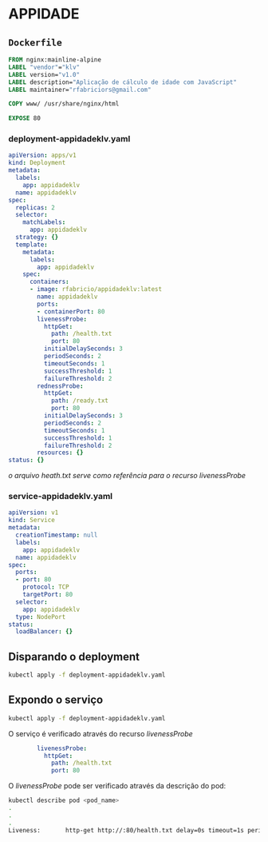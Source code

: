 # APPIDADE

## `Dockerfile`

```dockerfile
FROM nginx:mainline-alpine
LABEL "vendor"="klv"
LABEL version="v1.0"
LABEL description="Aplicação de cálculo de idade com JavaScript"
LABEL maintainer="rfabriciors@gmail.com"

COPY www/ /usr/share/nginx/html

EXPOSE 80
```


### deployment-appidadeklv.yaml

```yaml
apiVersion: apps/v1
kind: Deployment
metadata:
  labels:
    app: appidadeklv
  name: appidadeklv
spec:
  replicas: 2
  selector:
    matchLabels:
      app: appidadeklv
  strategy: {}
  template:
    metadata:
      labels:
        app: appidadeklv
    spec:
      containers:
      - image: rfabricio/appidadeklv:latest
        name: appidadeklv
        ports:
        - containerPort: 80
        livenessProbe:
          httpGet:
            path: /health.txt
            port: 80
          initialDelaySeconds: 3
          periodSeconds: 2
          timeoutSeconds: 1
          successThreshold: 1
          failureThreshold: 2
        rednessProbe:
          httpGet:
            path: /ready.txt
            port: 80
          initialDelaySeconds: 3
          periodSeconds: 2
          timeoutSeconds: 1
          successThreshold: 1
          failureThreshold: 2
        resources: {}
status: {}
```

*o arquivo heath.txt serve como referência para o recurso livenessProbe*

### service-appidadeklv.yaml

```yaml
apiVersion: v1
kind: Service
metadata:
  creationTimestamp: null
  labels:
    app: appidadeklv
  name: appidadeklv
spec:
  ports:
  - port: 80
    protocol: TCP
    targetPort: 80
  selector:
    app: appidadeklv
  type: NodePort
status:
  loadBalancer: {}
  ```

## Disparando o deployment

```bash
kubectl apply -f deployment-appidadeklv.yaml
```

## Expondo o serviço

```bash
kubectl apply -f deployment-appidadeklv.yaml
```

O serviço é verificado através do recurso *livenessProbe*

```yaml
        livenessProbe:
          httpGet:
            path: /health.txt
            port: 80
```

O *livenessProbe* pode ser verificado através da descrição do pod:

```bash
kubectl describe pod <pod_name>
.
.
.
Liveness:       http-get http://:80/health.txt delay=0s timeout=1s period=10s #success=1 #failure=3
```
